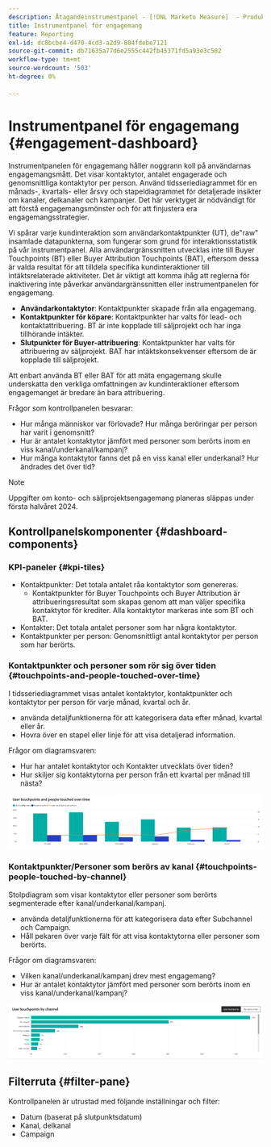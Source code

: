 ```yaml
---
description: Åtagandeinstrumentpanel - [!DNL Marketo Measure]  - Produkt
title: Instrumentpanel för engagemang
feature: Reporting
exl-id: dc8bcbe4-d470-4cd3-a2d9-804fdebe7121
source-git-commit: db71635a77d6e2555c442fb45371fd5a93e3c502
workflow-type: tm+mt
source-wordcount: '503'
ht-degree: 0%

---
```


# Instrumentpanel för engagemang {#engagement-dashboard}

Instrumentpanelen för engagemang håller noggrann koll på användarnas engagemangsmått. Det visar kontaktytor, antalet engagerade och genomsnittliga kontaktytor per person. Använd tidsseriediagrammet för en månads-, kvartals- eller årsvy och stapeldiagrammet för detaljerade insikter om kanaler, delkanaler och kampanjer. Det här verktyget är nödvändigt för att förstå engagemangsmönster och för att finjustera era engagemangsstrategier.

Vi spårar varje kundinteraktion som användarkontaktpunkter (UT), de&quot;raw&quot; insamlade datapunkterna, som fungerar som grund för interaktionsstatistik på vår instrumentpanel. Alla användargränssnitten utvecklas inte till Buyer Touchpoints (BT) eller Buyer Attribution Touchpoints (BAT), eftersom dessa är valda resultat för att tilldela specifika kundinteraktioner till intäktsrelaterade aktiviteter. Det är viktigt att komma ihåg att reglerna för inaktivering inte påverkar användargränssnitten eller instrumentpanelen för engagemang.

* **Användarkontaktytor**: Kontaktpunkter skapade från alla engagemang.
* **Kontaktpunkter för köpare**: Kontaktpunkter har valts för lead- och kontaktattribuering. BT är inte kopplade till säljprojekt och har inga tillhörande intäkter.
* **Slutpunkter för Buyer-attribuering**: Kontaktpunkter har valts för attribuering av säljprojekt. BAT har intäktskonsekvenser eftersom de är kopplade till säljprojekt.

Att enbart använda BT eller BAT för att mäta engagemang skulle underskatta den verkliga omfattningen av kundinteraktioner eftersom engagemanget är bredare än bara attribuering.

Frågor som kontrollpanelen besvarar:

* Hur många människor var förlovade? Hur många beröringar per person har varit i genomsnitt?
* Hur är antalet kontaktytor jämfört med personer som berörts inom en viss kanal/underkanal/kampanj?
* Hur många kontaktytor fanns det på en viss kanal eller underkanal? Hur ändrades det över tid?

>[!NOTE]
>
>Uppgifter om konto- och säljprojektsengagemang planeras släppas under första halvåret 2024.

## Kontrollpanelskomponenter {#dashboard-components}

### KPI-paneler {#kpi-tiles}

* Kontaktpunkter: Det totala antalet råa kontaktytor som genereras.
   * Kontaktpunkter för Buyer Touchpoints och Buyer Attribution är attribueringsresultat som skapas genom att man väljer specifika kontaktytor för krediter. Alla kontaktytor markeras inte som BT och BAT.
* Kontakter: Det totala antalet personer som har några kontaktytor.
* Kontaktpunkter per person: Genomsnittligt antal kontaktytor per person som har berörts.

### Kontaktpunkter och personer som rör sig över tiden {#touchpoints-and-people-touched-over-time}

I tidsseriediagrammet visas antalet kontaktytor, kontaktpunkter och kontaktytor per person för varje månad, kvartal och år.

* använda detaljfunktionerna för att kategorisera data efter månad, kvartal eller år.
* Hovra över en stapel eller linje för att visa detaljerad information.

Frågor om diagramsvaren:

* Hur har antalet kontaktytor och Kontakter utvecklats över tiden?
* Hur skiljer sig kontaktytorna per person från ett kvartal per månad till nästa?

![](assets/engagement-dashboard-1.png)

### Kontaktpunkter/Personer som berörs av kanal {#touchpoints-people-touched-by-channel}

Stolpdiagram som visar kontaktytor eller personer som berörts segmenterade efter kanal/underkanal/kampanj.

* använda detaljfunktionerna för att kategorisera data efter Subchannel och Campaign.
* Håll pekaren över varje fält för att visa kontaktytorna eller personer som berörts.

Frågor om diagramsvaren:

* Vilken kanal/underkanal/kampanj drev mest engagemang?
* Hur är antalet kontaktytor jämfört med personer som berörts inom en viss kanal/underkanal/kampanj?

![](assets/engagement-dashboard-2.png)

## Filterruta {#filter-pane}

Kontrollpanelen är utrustad med följande inställningar och filter:

* Datum (baserat på slutpunktsdatum)
* Kanal, delkanal
* Campaign
